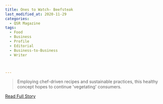 ```yaml
---
title: Ones to Watch- Beefsteak
last_modified_at: 2020-11-29
categories:
  - QSR Magazine
tags:
  - Food
  - Business
  - Profile
  - Editorial 
  - Business-to-Business
  - Writer



---
```


> Employing chef-driven recipes and sustainable practices, this healthy concept hopes to continue 'vegetating' consumers. 

<a href="http://www.ourdigitalmags.com/publication/?i=491431&ver=html5&p=51" target="_blank">Read Full Story</a>
